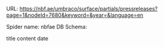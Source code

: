 URL: https://nbf.ae/umbraco/surface/partials/pressreleases?page=1&nodeId=7680&keyword=&year=&language=en

Spider name: nbfae
DB Schema:

title
content
date